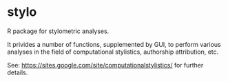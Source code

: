 stylo
=====

R package for stylometric analyses.

It privides a number of functions, supplemented by GUI, to perform various
analyses in the field of computational stylistics, authorship attribution, etc.

See:
https://sites.google.com/site/computationalstylistics/
for further details.



